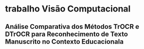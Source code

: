 # trabalho Visão Computacional
## Análise Comparativa dos Métodos TrOCR e DTrOCR para Reconhecimento de Texto Manuscrito no Contexto Educacionala
